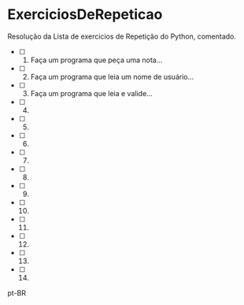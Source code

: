 # ExerciciosDeRepeticao
Resolução da Lista de exercicios de Repetição do Python, comentado.
 
 
 
 - [ ] 01. Faça um programa que peça uma nota...
 - [ ] 02. Faça um programa que leia um nome de usuário...
 - [ ] 03. Faça um programa que leia e valide...
 - [ ] 04.
 - [ ] 05.
 - [ ] 06.
 - [ ] 07.
 - [ ] 08.
 - [ ] 09.
 - [ ] 10.
 - [ ] 11.
 - [ ] 12.
 - [ ] 13.
 - [ ] 14.
 
 
 pt-BR


